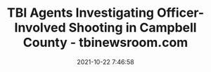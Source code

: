 ---
"title": "TBI Agents Investigating Officer-Involved Shooting in Campbell County - tbinewsroom.com"
"date": "2021-10-22 7:46:58"
"feed_name": "GOOGLENEWSCONSTRUCTION"
"feed_website": "https://news.google.com/search?q=construction%2Bincident&hl=en-US&gl=US&ceid=US:en"
"feed_rss": "https://news.google.com/rss/search?q=construction%2Bincident&hl=en-US&gl=US&ceid=US:en"
"link": "https://tbinewsroom.com/2021/10/22/tbi-agents-investigating-officer-involved-shooting-in-campbell-county-2/"
"source": "{'href': 'https://tbinewsroom.com', 'title': 'tbinewsroom.com'}"
"file": "_posts/2021-1-1-bec7c6ea76195d7144446107cc49cf88bdf53638.md"
"accident": "1"
"drilling": "0"
"represented_by": "0"
"dead": "0"
"injured": "0"
"arrested": "0"
"place": "unknown place"
"where": "unknown site"
"causes": "unknown"
"place_uri": "unknown place"
---
